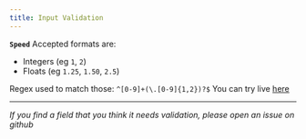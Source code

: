 ```yaml
---
title: Input Validation
---
```


**`Speed`**
Accepted formats are:

- Integers (eg `1`, `2`)
- Floats (eg `1.25`, `1.50`, `2.5`)

Regex used to match those: `^[0-9]+(\.[0-9]{1,2})?$`
You can try live [here](https://regex101.com/r/4HI4wW/1)

---

_If you find a field that you think it needs validation, please open an issue on github_
